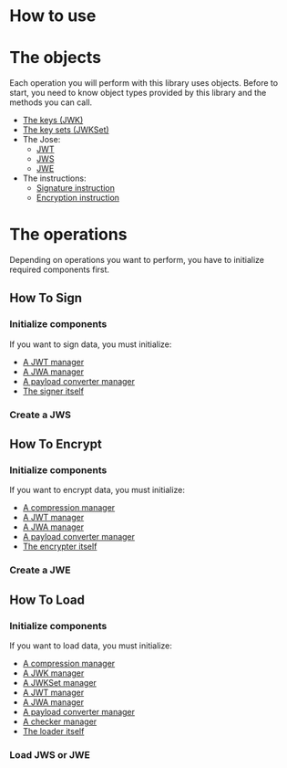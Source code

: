 How to use
==========

# The objects

Each operation you will perform with this library uses objects.
Before to start, you need to know object types provided by this library and the methods you can call.

* [The keys (JWK)](object/jwk.md)
* [The key sets (JWKSet)](object/jwkset.md)
* The Jose:
    * [JWT](object/jwt.md)
    * [JWS](object/jws.md)
    * [JWE](object/jwe.md)
* The instructions:
    * [Signature instruction](object/signature_instruction.md)
    * [Encryption instruction](object/encryption_instruction.md)

# The operations

Depending on operations you want to perform, you have to initialize required components first.

## How To Sign

### Initialize components

If you want to sign data, you must initialize:

* [A JWT manager](component/jwt_manger.md)
* [A JWA manager](component/jwa_manger.md)
* [A payload converter manager](component/payload_converter_manager.md)
* [The signer itself](component/signer.md)

### Create a JWS



## How To Encrypt

### Initialize components

If you want to encrypt data, you must initialize:

* [A compression manager](component/compression_manger.md)
* [A JWT manager](component/jwt_manger.md)
* [A JWA manager](component/jwa_manger.md)
* [A payload converter manager](component/payload_converter_manager.md)
* [The encrypter itself](component/encrypter.md)

### Create a JWE



## How To Load

### Initialize components

If you want to load data, you must initialize:

* [A compression manager](component/compression_manger.md)
* [A JWK manager](component/jwk_manger.md)
* [A JWKSet manager](component/jwkset_manger.md)
* [A JWT manager](component/jwt_manger.md)
* [A JWA manager](component/jwa_manger.md)
* [A payload converter manager](component/payload_converter_manager.md)
* [A checker manager](component/checker_manager.md)
* [The loader itself](component/loader.md)

### Load JWS or JWE
